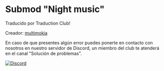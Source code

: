 # Submod "Night music"

Traducido por Traduction Club!

Creador: [multimokia](https://github.com/multimokia/MAS-Submod-Nightmusic)

En caso de que presentes algún error puedes ponerte en contacto con nosotros en nuestro servidor de Discord, un miembro del club te atenderá en el canal "Solución de problemas".

[![Discord](https://discord.com/api/guilds/856018133264498718/widget.png?style=banner1)](https://discord.gg/vBzKDscWqT)
